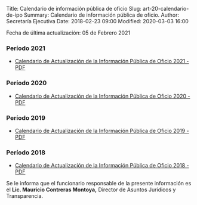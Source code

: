 Title: Calendario de información pública de oficio
Slug: art-20-calendario-de-ipo
Summary: Calendario de información pública de oficio.
Author: Secretaría Ejecutiva
Date: 2018-02-23 09:00
Modified: 2020-03-03 16:00


Fecha de última actualización: 05 de Febrero 2021

### Período 2021

* [Calendario de Actualización de la Información Pública de Oficio 2021 - PDF](calendario-ipo-sea-coahuila-2021.pdf)

### Período 2020

* [Calendario de Actualización de la Información Pública de Oficio 2020 - PDF](calendario-ipo-sea-coahuila-2020.pdf)

### Período 2019

* [Calendario de Actualización de la Información Pública de Oficio 2019 - PDF](calendario-ipo-sea-coahuila-2019.pdf)

### Período 2018

* [Calendario de Actualización de la Información Pública de Oficio 2018 - PDF](calendario-ipo-sea-coahuila-2018.pdf)

Se le informa que el funcionario responsable de la presente información es el **Lic. Mauricio Contreras Montoya,** Director de Asuntos Jurídicos y Transparencia.
